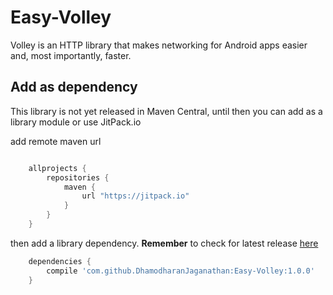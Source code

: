 # Easy-Volley

Volley is an HTTP library that makes networking for Android apps easier and, most importantly, faster.

## Add as dependency
This library is not yet released in Maven Central, until then you can add as a library module or use JitPack.io

add remote maven url

```groovy

    allprojects {
        repositories {
            maven {
                url "https://jitpack.io"
            }
        }
    }
```
    
then add a library dependency. **Remember** to check for latest release [here](https://github.com/scottyab/showhidepasswordedittext/releases) 
                             
```groovy
    dependencies {
        compile 'com.github.DhamodharanJaganathan:Easy-Volley:1.0.0'
    }
```
